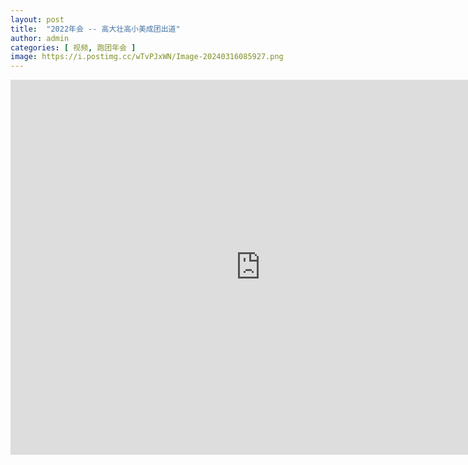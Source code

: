```yaml
---
layout: post
title:  "2022年会 -- 高大壮高小美成团出道"
author: admin
categories: [ 视频, 跑团年会 ]
image: https://i.postimg.cc/wTvPJxWN/Image-20240316085927.png
---
```




<iframe width="800" height="600" src="https://www.youtube.com/embed/bgh7HmGXDe8?si=FKUuwP5-Mu2svxX8" title="YouTube video player" frameborder="0" allow="accelerometer; autoplay; clipboard-write; encrypted-media; gyroscope; picture-in-picture; web-share" referrerpolicy="strict-origin-when-cross-origin" allowfullscreen></iframe>
